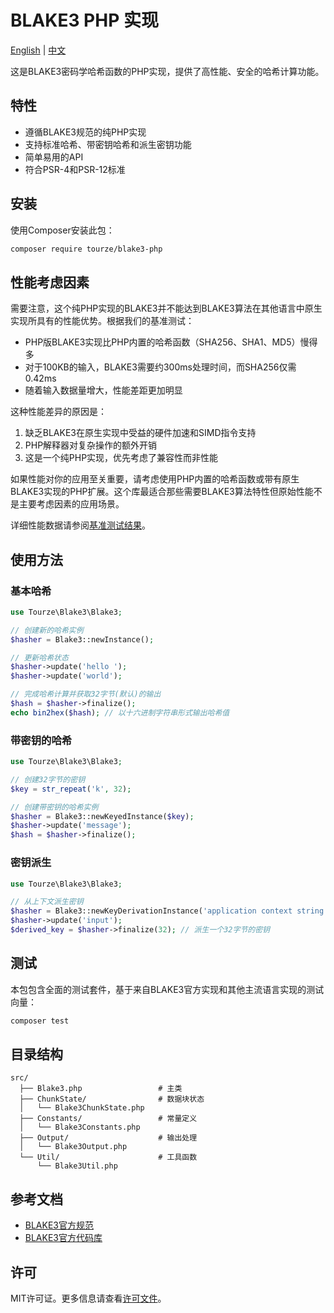 # BLAKE3 PHP 实现

[English](README.md) | [中文](README.zh-CN.md)

这是BLAKE3密码学哈希函数的PHP实现，提供了高性能、安全的哈希计算功能。

## 特性

- 遵循BLAKE3规范的纯PHP实现
- 支持标准哈希、带密钥哈希和派生密钥功能
- 简单易用的API
- 符合PSR-4和PSR-12标准

## 安装

使用Composer安装此包：

```bash
composer require tourze/blake3-php
```

## 性能考虑因素

需要注意，这个纯PHP实现的BLAKE3并不能达到BLAKE3算法在其他语言中原生实现所具有的性能优势。根据我们的基准测试：

- PHP版BLAKE3实现比PHP内置的哈希函数（SHA256、SHA1、MD5）慢得多
- 对于100KB的输入，BLAKE3需要约300ms处理时间，而SHA256仅需0.42ms
- 随着输入数据量增大，性能差距更加明显

这种性能差异的原因是：

1. 缺乏BLAKE3在原生实现中受益的硬件加速和SIMD指令支持
2. PHP解释器对复杂操作的额外开销
3. 这是一个纯PHP实现，优先考虑了兼容性而非性能

如果性能对你的应用至关重要，请考虑使用PHP内置的哈希函数或带有原生BLAKE3实现的PHP扩展。这个库最适合那些需要BLAKE3算法特性但原始性能不是主要考虑因素的应用场景。

详细性能数据请参阅[基准测试结果](benchmark/benchmark_results.md)。

## 使用方法

### 基本哈希

```php
use Tourze\Blake3\Blake3;

// 创建新的哈希实例
$hasher = Blake3::newInstance();

// 更新哈希状态
$hasher->update('hello ');
$hasher->update('world');

// 完成哈希计算并获取32字节(默认)的输出
$hash = $hasher->finalize();
echo bin2hex($hash); // 以十六进制字符串形式输出哈希值
```

### 带密钥的哈希

```php
use Tourze\Blake3\Blake3;

// 创建32字节的密钥
$key = str_repeat('k', 32);

// 创建带密钥的哈希实例
$hasher = Blake3::newKeyedInstance($key);
$hasher->update('message');
$hash = $hasher->finalize();
```

### 密钥派生

```php
use Tourze\Blake3\Blake3;

// 从上下文派生密钥
$hasher = Blake3::newKeyDerivationInstance('application context string');
$hasher->update('input');
$derived_key = $hasher->finalize(32); // 派生一个32字节的密钥
```

## 测试

本包包含全面的测试套件，基于来自BLAKE3官方实现和其他主流语言实现的测试向量：

```bash
composer test
```

## 目录结构

```shell
src/
  ├── Blake3.php                 # 主类
  ├── ChunkState/                # 数据块状态
  │   └── Blake3ChunkState.php
  ├── Constants/                 # 常量定义
  │   └── Blake3Constants.php
  ├── Output/                    # 输出处理
  │   └── Blake3Output.php
  └── Util/                      # 工具函数
      └── Blake3Util.php
```

## 参考文档

- [BLAKE3官方规范](https://github.com/BLAKE3-team/BLAKE3-specs/blob/master/blake3.pdf)
- [BLAKE3官方代码库](https://github.com/BLAKE3-team/BLAKE3)

## 许可

MIT许可证。更多信息请查看[许可文件](LICENSE)。
